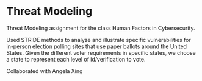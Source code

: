 # Threat Modeling
 
Threat Modeling assignment for the class Human Factors in Cybersecurity. 

Used STRIDE methods to analyze and illustrate specific vulnerabilities for in-person election polling sites that use paper ballots around the United States. Given the different voter requirements in specific states, we choose a state to represent each level of id/verification to vote.

Collaborated with Angela Xing
